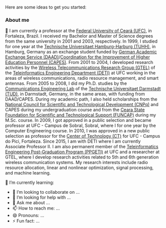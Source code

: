 <!--
**tfmaciel/tfmaciel** is a ✨ _special_ ✨ repository because its `README.md` (this file) appears on your GitHub profile.
-->

Here are some ideas to get you started:
### About me

🔭 I am currently a professor at the [Federal University of Ceará (UFC)](https://www.ufc.br/), in Fortaleza, Brazil. I received my Bachelor and Master of Science degrees from the same university in 2001 and 2003, respectively. In 1999, I studied for one year at the [Technische Universitaet Hamburg-Harburg (TUHH)](https://www.tuhh.de/), in Hamburg, Germany as an exchange student funded by [German Academic Exchange Service (DAAD)](https://www.daad.de/)/[Coordination for the Improvement of Higher Education Personnel (CAPES)](https://www.gov.br/capes/pt-br). From 2001 to 2004, I developed research activities by the [Wireless Telecommunications Research Group (GTEL)](https://gtel.ufc.br/) of the [Teleinformatics Engineering Department (DETI)](https://deti.ufc.br/) at UFC working in the areas of wireless communications, radio resource management, and smart antennas. From 2005 to 2008, I did my Ph.D. studies by the [Communications Engineering Lab](https://www.kt.tu-darmstadt.de/fachgebiet_kt/index.en.jsp) of the [Technische Universitaet Darmstadt (TUD)](https://www.tu-darmstadt.de/), in Darmstadt, Germany, in the same areas, with funding from DAAD/CAPES. During my academic path, I also held scholarships from the [National Council for Scientific and Technological Development (CNPq)](https://www.gov.br/cnpq/pt-br) and CAPES during my undergraduation course and from the [Ceara State Foundation for Scientific and Technological Support (FUNCAP)](https://www.funcap.ce.gov.br/) during my M.Sc. course. In 2009, I got approved in a public selection and became professor at UFC - Campus de Sobral, Sobral, where I for one year by the Computer Engineering course. In 2010, I was approved in a new public selection as professor for the [Center of Technology (CT)](https://ct.ufc.br/) for UFC - Campus do Pici, Fortaleza. Since 2015, I am with DETI where I am currently Associate Professor II. I am also permanent member of the [Teleinformatics Engineering Post-Graduation Program (PPGETI)](https://ppgeti.ufc.br/) at UFC and a researcher at GTEL, where I develop research activities related to 5th and 6th generation wireless communication systems. My research interests include radio resource allocation, linear and nonlinear optimization, signal processing, and machine learning.

🌱 I’m currently learning:

- 👯 I’m looking to collaborate on ...
- 🤔 I’m looking for help with ...
- 💬 Ask me about ...
- 📫 How to reach me: ...
- 😄 Pronouns: ...
- ⚡ Fun fact: ...
